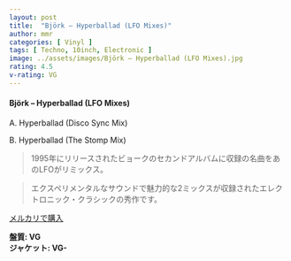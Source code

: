 ```yaml
---
layout: post
title:  "Björk – Hyperballad (LFO Mixes)"
author: mmr
categories: [ Vinyl ]
tags: [ Techno, 10inch, Electronic ]
image: ../assets/images/Björk – Hyperballad (LFO Mixes).jpg
rating: 4.5
v-rating: VG
---
```


#### Björk – Hyperballad (LFO Mixes)


A. Hyperballad (Disco Sync Mix)


B. Hyperballad (The Stomp Mix)


> 1995年にリリースされたビョークのセカンドアルバムに収録の名曲をあのLFOがリミックス。

> エクスペリメンタルなサウンドで魅力的な2ミックスが収録されたエレクトロニック・クラシックの秀作です。


[メルカリで購入](https://jp.mercari.com/item/m51141432858)


<div class="mt-4 mb-4 d-flex align-items-center">
<strong class="mr-1">盤質: VG</strong>
</div>
<div class="mt-4 mb-4 d-flex align-items-center">
<strong class="mr-1">ジャケット: VG-</strong>
</div>